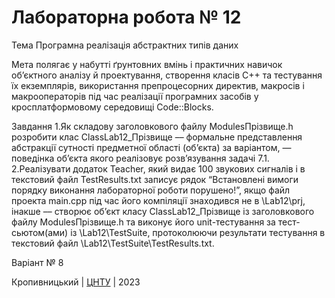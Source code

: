 ﻿# Лабораторна робота № 12

Тема Програмна реалізація абстрактних типів даних

Мета полягає у набутті ґрунтовних вмінь і практичних
навичок об’єктного аналізу й проектування, створення класів С++
та тестування їх екземплярів, використання препроцесорних
директив, макросів і макрооператорів під час реалізації програмних
засобів у кросплатформовому середовищі Code::Blocks.

Завдання 1.Як складову заголовкового файлу ModulesПрізвище.h розробити
клас ClassLab12_Прізвище –– формальне представлення
абстракції сутності предметної області (об’єкта) за варіантом, ―
поведінка об’єкта якого реалізовує розв’язування задачі 7.1.
2.Реалізувати додаток Teacher, який видає 100 звукових сигналів і в
текстовий файл TestResults.txt записує рядок “Встановлені вимоги
порядку виконання лабораторної роботи порушено!”, якщо файл
проекта main.срр під час його компіляції знаходився не в \Lab12\prj,
інакше –– створює об’єкт класу ClassLab12_Прізвище із
заголовкового файлу ModulesПрізвище.h та виконує його unit-тестування
за тест-сьютом(ами) із \Lab12\TestSuite\, протоколюючи результати
тестування в текстовий файл \Lab12\TestSuite\TestResults.txt.

Варіант № 8


Кропивницький | <a href="http://www.kntu.kr.ua/">ЦНТУ</a> | 2023
